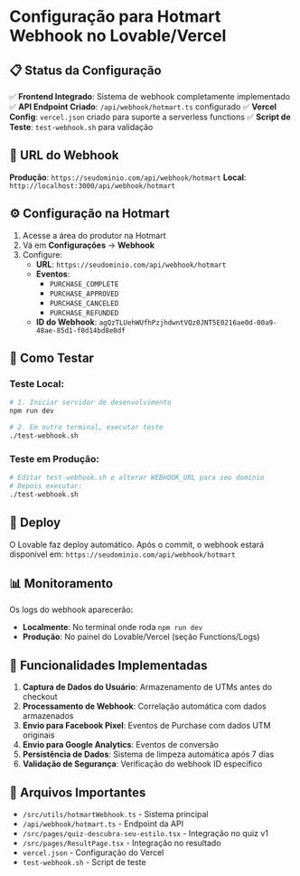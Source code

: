 # Configuração para Hotmart Webhook no Lovable/Vercel

## 📋 Status da Configuração

✅ **Frontend Integrado**: Sistema de webhook completamente implementado
✅ **API Endpoint Criado**: `/api/webhook/hotmart.ts` configurado
✅ **Vercel Config**: `vercel.json` criado para suporte a serverless functions
✅ **Script de Teste**: `test-webhook.sh` para validação

## 🔗 URL do Webhook

**Produção**: `https://seudominio.com/api/webhook/hotmart`
**Local**: `http://localhost:3000/api/webhook/hotmart`

## ⚙️ Configuração na Hotmart

1. Acesse a área do produtor na Hotmart
2. Vá em **Configurações** → **Webhook**
3. Configure:
   - **URL**: `https://seudominio.com/api/webhook/hotmart`
   - **Eventos**:
     - `PURCHASE_COMPLETE`
     - `PURCHASE_APPROVED`
     - `PURCHASE_CANCELED`
     - `PURCHASE_REFUNDED`
   - **ID do Webhook**: `agQzTLUehWUfhPzjhdwntVQz0JNT5E0216ae0d-00a9-48ae-85d1-f0d14bd8e0df`

## 🧪 Como Testar

### Teste Local:

```bash
# 1. Iniciar servidor de desenvolvimento
npm run dev

# 2. Em outro terminal, executar teste
./test-webhook.sh
```

### Teste em Produção:

```bash
# Editar test-webhook.sh e alterar WEBHOOK_URL para seu domínio
# Depois executar:
./test-webhook.sh
```

## 🚀 Deploy

O Lovable faz deploy automático. Após o commit, o webhook estará disponível em:
`https://seudominio.com/api/webhook/hotmart`

## 📊 Monitoramento

Os logs do webhook aparecerão:

- **Localmente**: No terminal onde roda `npm run dev`
- **Produção**: No painel do Lovable/Vercel (seção Functions/Logs)

## 🔧 Funcionalidades Implementadas

1. **Captura de Dados do Usuário**: Armazenamento de UTMs antes do checkout
2. **Processamento de Webhook**: Correlação automática com dados armazenados
3. **Envio para Facebook Pixel**: Eventos de Purchase com dados UTM originais
4. **Envio para Google Analytics**: Eventos de conversão
5. **Persistência de Dados**: Sistema de limpeza automática após 7 dias
6. **Validação de Segurança**: Verificação do webhook ID específico

## 📁 Arquivos Importantes

- `/src/utils/hotmartWebhook.ts` - Sistema principal
- `/api/webhook/hotmart.ts` - Endpoint da API
- `/src/pages/quiz-descubra-seu-estilo.tsx` - Integração no quiz v1
- `/src/pages/ResultPage.tsx` - Integração no resultado
- `vercel.json` - Configuração do Vercel
- `test-webhook.sh` - Script de teste
